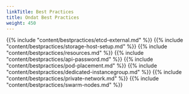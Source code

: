 ```yaml
---
linkTitle: Best Practices
title: Ondat Best Practices
weight: 450
---
```


{{% include "content/bestpractices/etcd-external.md" %}}
{{% include "content/bestpractices/storage-host-setup.md" %}}
{{% include "content/bestpractices/resources.md" %}}
{{% include "content/bestpractices/api-password.md" %}}
{{% include "content/bestpractices/pod-placement.md" %}}
{{% include "content/bestpractices/dedicated-instancegroup.md" %}}
{{% include "content/bestpractices/private-network.md" %}}
{{% include "content/bestpractices/swarm-nodes.md" %}}
